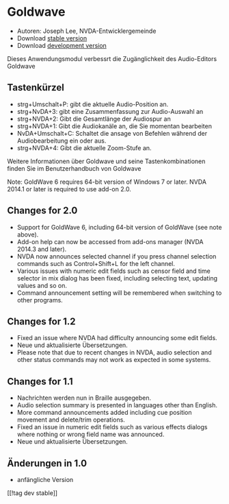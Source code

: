 # Goldwave #

* Autoren: Joseph Lee, NVDA-Entwicklergemeinde
* Download [stable version][1]
* Download [development version][2]

Dieses Anwendungsmodul verbessrt die Zugänglichkeit des Audio-Editors
Goldwave

## Tastenkürzel ##

* strg+Umschalt+P: gibt die aktuelle Audio-Position an.
* strg+NvDA+3: gibt eine Zusammenfassung zur Audio-Auswahl an
* strg+NVDA+2: Gibt die Gesamtlänge der Audiospur an
* strg+NVDA+1: Gibt die Audiokanäle an, die Sie momentan bearbeiten
* NvDA+Umschalt+C: Schaltet die ansage von Befehlen während der
  Audiobearbeitung ein oder aus.
* strg+NVDA+4: Gibt die aktuelle Zoom-Stufe an.

Weitere Informationen über Goldwave und seine Tastenkombinationen finden Sie
im Benutzerhandbuch von Goldwave

Note: GoldWave 6 requires 64-bit version of Windows 7 or later. NVDA 2014.1
or later is required to use add-on 2.0.

## Changes for 2.0

* Support for GoldWave 6, including 64-bit version of GoldWave (see note
  above).
* Add-on help can now be accessed from add-ons manager (NVDA 2014.3 and
  later).
* NVDA now announces selected channel if you press channel selection
  commands such as Control+Shift+L for the left channel.
* Various issues with numeric edit fields such as censor field and time
  selector in mix dialog has been fixed, including selecting text, updating
  values and so on.
* Command announcement setting will be remembered when switching to other
  programs.

## Changes for 1.2

* Fixed an issue where NVDA had difficulty announcing some edit fields.
* Neue und aktualisierte Übersetzungen.
* Please note that due to recent changes in NVDA, audio selection and other
  status commands may not work as expected in some systems.

## Changes for 1.1 ##

* Nachrichten werden nun in Braille ausgegeben.
* Audio selection summary is presented in languages other than English.
* More command announcements added including cue position movement and
  delete/trim operations.
* Fixed an issue in numeric edit fields such as various effects dialogs
  where nothing or wrong field name was announced.
* Neue und aktualisierte Übersetzungen.

## Änderungen in 1.0 ##

* anfängliche Version

[[!tag dev stable]]

[1]: http://addons.nvda-project.org/files/get.php?file=gwv

[2]: http://addons.nvda-project.org/files/get.php?file=gwv-dev
